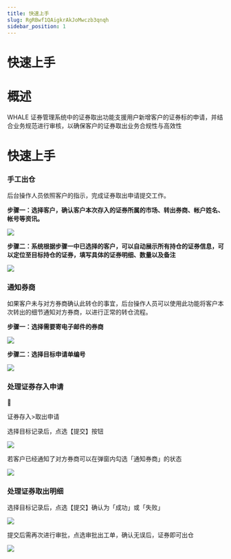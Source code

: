 ```yaml
---
title: 快速上手
slug: RgRBwf1QAigkrAkJoMwczb3qnqh
sidebar_position: 1
---
```



# 快速上手

# 概述

WHALE 证券管理系统中的证券取出功能支援用户新增客户的证券标的申请，并结合业务规范进行审核，以确保客户的证券取出业务合规性与高效性

# 快速上手

### 手工出仓

后台操作人员依照客户的指示，完成证券取出申请提交工作。

**步骤一：选择客户，确认客户本次存入的证券所属的市场、转出券商、帐户姓名、帐号等资讯。**

<img src="/assets/K4lnb0t3aoO9UMxUWpEcL0t4nzc.png" src-width="3818" src-height="1838" align="center"/>

**步骤二：系统根据步骤一中已选择的客户，可以自动展示所有持仓的证券信息，可以定位至目标持仓的证券，填写具体的证券明细、数量以及备注**

<img src="/assets/Mzofb6bLAoVoR9xDgnQcnTeRnSd.png" src-width="3810" src-height="1920" align="center"/>

### 通知券商

如果客户未与对方券商确认此转仓的事宜，后台操作人员可以使用此功能将客户本次转出的细节通知对方券商，以进行正常的转仓流程。

**步骤一：选择需要寄电子邮件的券商**

<img src="/assets/Fki8bIRR8oIL5XxiwDacE8Bknob.png" src-width="3820" src-height="1928" align="center"/>

**步骤二：选择目标申请单编号**

<img src="/assets/FXBNbppayoKGjlxtAABccabTnAb.png" src-width="3808" src-height="1916" align="center"/>

### 处理证券存入申请

<div class="callout callout-bg-6 callout-border-6">
<div class='callout-emoji'>📍</div>
<p>证券存入&gt;取出申请</p>
</div>

选择目标记录后，点选【提交】按钮

<img src="/assets/RrTWbH3GYoIbDkxKSHjcRpZEnIc.png" src-width="3824" src-height="1904" align="center"/>

若客户已经通知了对方券商可以在弹窗内勾选「通知券商」的状态

<img src="/assets/YIVKbq4mPoyd2Mx0WtdcwnfRnic.png" src-width="3322" src-height="1812" align="center"/>

### 处理证券取出明细

选择目标记录后，点选【提交】确认为「成功」或「失败」

<img src="/assets/SnHsb5q1Lox9WixXiL5c0cMMnPf.png" src-width="3336" src-height="1830" align="center"/>

提交后需再次进行审批，点选审批出工单，确认无误后，证券即可出仓

<img src="/assets/Cu21b0pvHoPPb6xwlh9c8QCAn6c.png" src-width="3318" src-height="770" align="center"/>

## 
